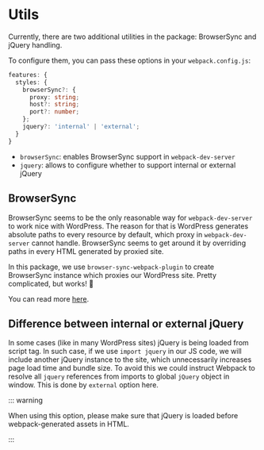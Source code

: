 # Utils

Currently, there are two additional utilities in the package: BrowserSync and
jQuery handling.

To configure them, you can pass these options in your `webpack.config.js`:

```typescript
features: {
  styles: {
    browserSync?: {
      proxy: string;
      host?: string;
      port?: number;
    };
    jquery?: 'internal' | 'external';
  }
}
```

* `browserSync`: enables BrowserSync support in `webpack-dev-server`
* `jquery`: allows to configure whether to support internal or external jQuery

## BrowserSync

BrowserSync seems to be the only reasonable way for `webpack-dev-server` to work
nice with WordPress. The reason for that is WordPress generates absolute paths
to every resource by default, which proxy in `webpack-dev-server` cannot handle.
BrowserSync seems to get around it by overriding paths in every HTML generated
by proxied site.

In this package, we use `browser-sync-webpack-plugin` to create BrowserSync
instance which proxies our WordPress site. Pretty complicated, but works! :tada:

You can read more [here](wordpress.md).

## Difference between internal or external jQuery

In some cases (like in many WordPress sites) jQuery is being loaded from script
tag. In such case, if we use `import jquery` in our JS code, we will include
another jQuery instance to the site, which unnecessarily increases page load
time and bundle size. To avoid this we could instruct Webpack to resolve all
`jquery` references from imports to global `jQuery` object in window. This is
done by `external` option here.

::: warning

When using this option, please make sure that jQuery is loaded before
webpack-generated assets in HTML.

:::
